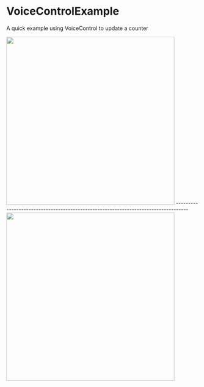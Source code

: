 # VoiceControlExample

A quick example using VoiceControl to update a counter

<img src="https://github.com/germanStabile/VoiceControlExample/blob/master/listening_screen.PNGf" height="440">
-----------------------------------------------------------------------------------
<img src="https://github.com/germanStabile/VoiceControlExample/blob/master/not_listening_screen.PNGf" height="440">


